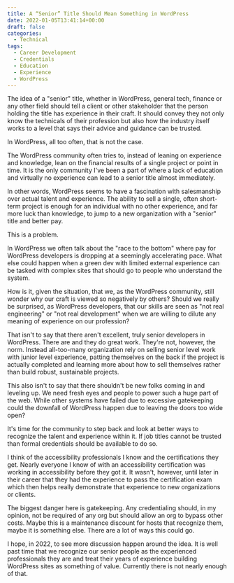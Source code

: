 ```yaml
---
title: A “Senior” Title Should Mean Something in WordPress
date: 2022-01-05T13:41:14+00:00
draft: false
categories:
  - Technical
tags:
  - Career Development
  - Credentials
  - Education
  - Experience
  - WordPress
---
```


The idea of a "senior" title, whether in WordPress, general tech, finance or any other field should tell a client or other stakeholder that the person holding the title has experience in their craft. It should convey they not only know the technicals of their profession but also how the industry itself works to a level that says their advice and guidance can be trusted.

In WordPress, all too often, that is not the case.

The WordPress community often tries to, instead of leaning on experience and knowledge, lean on the financial results of a single project or point in time. It is the only community I've been a part of where a lack of education and virtually no experience can lead to a senior title almost immediately.

In other words, WordPress seems to have a fascination with salesmanship over actual talent and experience. The ability to sell a single, often short-term project is enough for an individual with no other experience, and far more luck than knowledge, to jump to a new organization with a "senior" title and better pay.

This is a problem.

In WordPress we often talk about the "race to the bottom" where pay for WordPress developers is dropping at a seemingly accelerating pace. What else could happen when a green dev with limited external experience can be tasked with complex sites that should go to people who understand the system.

How is it, given the situation, that we, as the WordPress community, still wonder why our craft is viewed so negatively by others? Should we really be surprised, as WordPress developers, that our skills are seen as "not real engineering" or "not real development" when we are willing to dilute any meaning of experience on our profession?

That isn't to say that there aren't excellent, truly senior developers in WordPress. There are and they do great work. They're not, however, the norm. Instead all-too-many organization rely on selling senior level work with junior level experience, patting themselves on the back if the project is actually completed and learning more about how to sell themselves rather than build robust, sustainable projects.

This also isn't to say that there shouldn't be new folks coming in and leveling up. We need fresh eyes and people to power such a huge part of the web. While other systems have failed due to excessive gatekeeping could the downfall of WordPress happen due to leaving the doors too wide open?

It's time for the community to step back and look at better ways to recognize the talent and experience within it. If job titles cannot be trusted than formal credentials should be available to do so.

I think of the accessibility professionals I know and the certifications they get. Nearly everyone I know of with an accessibility certification was working in accessibility before they got it. It wasn't, however, until later in their career that they had the experience to pass the certification exam which then helps really demonstrate that experience to new organizations or clients.

The biggest danger here is gatekeeping. Any credentialing should, in my opinion, not be required of any org but should allow an org to bypass other costs. Maybe this is a maintenance discount for hosts that recognize them, maybe it is something else. There are a lot of ways this could go.

I hope, in 2022, to see more discussion happen around the idea. It is well past time that we recognize our senior people as the experienced professionals they are and treat their years of experience building WordPress sites as something of value. Currently there is not nearly enough of that.